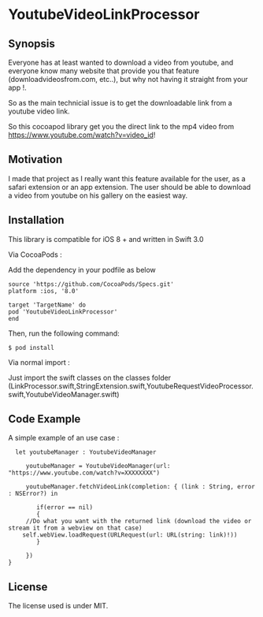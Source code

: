# YoutubeVideoLinkProcessor

## Synopsis

Everyone has at least wanted to download a video from youtube, and everyone know many website that provide you that feature (downloadvideosfrom.com, etc..), but why not having it straight from your app !.

So as the main technicial issue is to get the downloadable link from a youtube video link.

So this cocoapod library get you the direct link to the mp4 video from https://www.youtube.com/watch?v=video_id! 

## Motivation

I made that project as I really want this feature available for the user, as a safari extension or an app extension. The user should be able to download a video from youtube on his gallery on the easiest way.

## Installation

This library is compatible for iOS 8 + and written in Swift 3.0

Via CocoaPods : 

Add the dependency in your podfile as below 

```
source 'https://github.com/CocoaPods/Specs.git'
platform :ios, '8.0'

target 'TargetName' do
pod 'YoutubeVideoLinkProcessor'
end
```

Then, run the following command:

```
$ pod install
```

Via normal import : 

Just import the swift classes on the classes folder (LinkProcessor.swift,StringExtension.swift,YoutubeRequestVideoProcessor.swift,YoutubeVideoManager.swift)


## Code Example

A simple example of an use case : 

      let youtubeManager : YoutubeVideoManager
        
         youtubeManager = YoutubeVideoManager(url: "https://www.youtube.com/watch?v=XXXXXXXX")
         
         youtubeManager.fetchVideoLink(completion: { (link : String, error : NSError?) in

         	if(error == nil)
         	{
         //Do what you want with the returned link (download the video or stream it from a webview on that case)
        self.webView.loadRequest(URLRequest(url: URL(string: link)!))
    		}
            
         })
    }


## License

The license used is under MIT.